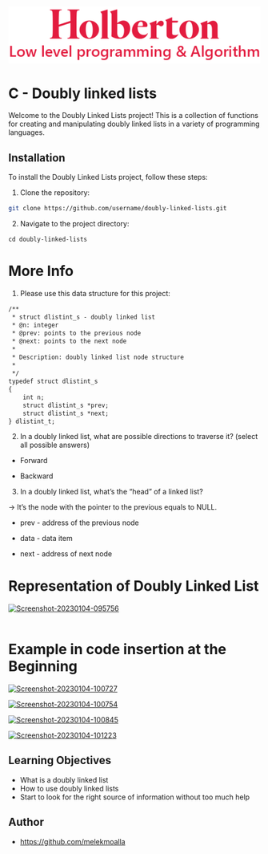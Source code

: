 <div align=center>  
    <img  
    style="text-align:center"  
    src="https://raw.githubusercontent.com/coding-max/hbtn_config/main/assets/head_low-level.png"  
    alt="Holberton School"/>  
</div>

# C - Doubly linked lists

Welcome to the Doubly Linked Lists project! This is a collection of functions for creating and manipulating doubly linked lists in a variety of programming languages.

## Installation

To install the Doubly Linked Lists project, follow these steps:

1. Clone the repository:

```bash
git clone https://github.com/username/doubly-linked-lists.git
```

2. Navigate to the project directory:

```
cd doubly-linked-lists
```

# More Info

1. Please use this data structure for this project:

```
/**
 * struct dlistint_s - doubly linked list
 * @n: integer
 * @prev: points to the previous node
 * @next: points to the next node
 *
 * Description: doubly linked list node structure
 *
 */
typedef struct dlistint_s
{
    int n;
    struct dlistint_s *prev;
    struct dlistint_s *next;
} dlistint_t;
```

2. In a doubly linked list, what are possible directions to traverse it? (select all possible answers)

- Forward

- Backward

3. In a doubly linked list, what’s the “head” of a linked list?

-> It’s the node with the pointer to the previous equals to NULL.

- prev - address of the previous node

- data - data item

- next - address of next node

# Representation of Doubly Linked List

<a href="https://ibb.co/Z2r8pH7"><img src="https://i.ibb.co/3RbN9fQ/Screenshot-20230104-095756.png" alt="Screenshot-20230104-095756" border="0"></a><br /><a target='_blank' href='https://usefulwebtool.com/russian-keyboard'></a><br />

# Example in code insertion at the Beginning

<a href="https://ibb.co/y01gDzF"><img src="https://i.ibb.co/kKfqpL2/Screenshot-20230104-100727.png" alt="Screenshot-20230104-100727" border="0"></a>

<a href="https://ibb.co/bmZBtxS"><img src="https://i.ibb.co/4tGTkc6/Screenshot-20230104-100754.png" alt="Screenshot-20230104-100754" border="0"></a>

<a href="https://ibb.co/Z1d0bm2"><img src="https://i.ibb.co/pr2Skyh/Screenshot-20230104-100845.png" alt="Screenshot-20230104-100845" border="0"></a>

<a href="https://ibb.co/G3tN0sp"><img src="https://i.ibb.co/gFPh3v9/Screenshot-20230104-101223.png" alt="Screenshot-20230104-101223" border="0"></a>

## Learning Objectives

- What is a doubly linked list
- How to use doubly linked lists
- Start to look for the right source of information without too much help

## Author

- https://github.com/melekmoalla
